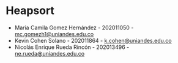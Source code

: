 # Heapsort

- Maria Camila Gomez Hernández - 202011050 - mc.gomezh1@uniandes.edu.co
- Kevin Cohen Solano - 202011864 - k.cohen@uniandes.edu.co
- Nicolás Enrique Rueda Rincón - 202013496 - ne.rueda@uniandes.edu.co
